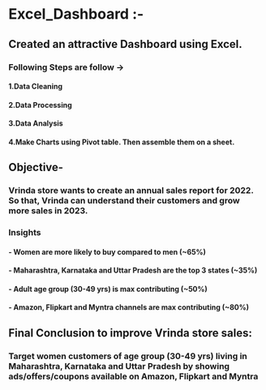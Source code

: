 # Excel_Dashboard :-

## Created an attractive Dashboard using Excel.
### Following Steps are follow ->
#### 1.Data Cleaning
#### 2.Data Processing
#### 3.Data Analysis
#### 4.Make Charts using Pivot table. Then assemble them on a sheet.

## Objective-
### Vrinda store wants to create an annual sales report for 2022. So that, Vrinda can understand their customers and grow more sales in 2023.

### Insights
#### - Women are more likely to buy compared to men (~65%)
#### - Maharashtra, Karnataka and Uttar Pradesh are the top 3 states (~35%)
#### - Adult age group (30-49 yrs) is max contributing (~50%)
#### - Amazon, Flipkart and Myntra channels are max contributing (~80%)

## Final Conclusion to improve Vrinda store sales:
### Target women customers of age group (30-49 yrs) living in Maharashtra, Karnataka and Uttar Pradesh by showing ads/offers/coupons available on Amazon, Flipkart and Myntra


